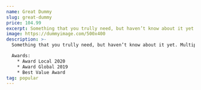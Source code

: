 ```yaml
---
name: Great Dummy
slug: great-dummy
price: 104.99
excerpt: Something that you trully need, but haven’t know about it yet
image: https://dummyimage.com/500x400
description: >-
  Something that you trully need, but haven’t know about it yet. Multiple winner of Community Awarads.

  Awards:
    * Award Local 2020
    * Award Global 2019 
    * Best Value Award
tag: popular
---
```

